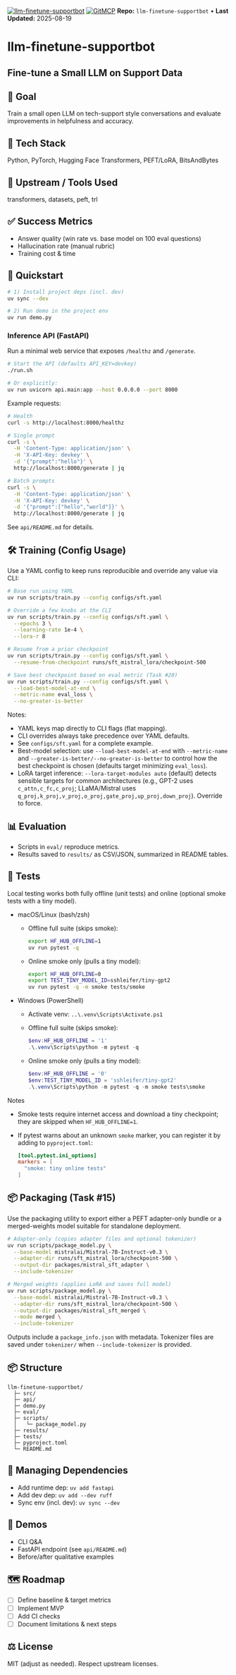 [![llm-finetune-supportbot](https://github.com/AcidicSoil/llm-finetuned-supportbot/actions/workflows/ci.yml/badge.svg)](https://github.com/AcidicSoil/llm-finetuned-supportbot/actions/workflows/ci.yml)
[![GitMCP](https://img.shields.io/endpoint?url=https://gitmcp.io/badge/acidicsoil/llm-finetune-supportbot)](https://gitmcp.io/acidicsoil/llm-finetune-supportbot)
**Repo:** `llm-finetune-supportbot` • **Last Updated:** 2025-08-19


# llm-finetune-supportbot

## Fine-tune a Small LLM on Support Data

## 🎯 Goal

Train a small open LLM on tech-support style conversations and evaluate improvements in helpfulness and accuracy.

## 🧱 Tech Stack

Python, PyTorch, Hugging Face Transformers, PEFT/LoRA, BitsAndBytes

## 🔗 Upstream / Tools Used

transformers, datasets, peft, trl

## ✅ Success Metrics

- Answer quality (win rate vs. base model on 100 eval questions)
- Hallucination rate (manual rubric)
- Training cost & time

## 🚀 Quickstart

```bash
# 1) Install project deps (incl. dev)
uv sync --dev

# 2) Run demo in the project env
uv run demo.py
```

### Inference API (FastAPI)

Run a minimal web service that exposes `/healthz` and `/generate`.

```bash
# Start the API (defaults API_KEY=devkey)
./run.sh

# Or explicitly:
uv run uvicorn api.main:app --host 0.0.0.0 --port 8000
```

Example requests:

```bash
# Health
curl -s http://localhost:8000/healthz

# Single prompt
curl -s \
  -H 'Content-Type: application/json' \
  -H 'X-API-Key: devkey' \
  -d '{"prompt":"hello"}' \
  http://localhost:8000/generate | jq

# Batch prompts
curl -s \
  -H 'Content-Type: application/json' \
  -H 'X-API-Key: devkey' \
  -d '{"prompt":["hello","world"]}' \
  http://localhost:8000/generate | jq
```

See `api/README.md` for details.

## 🛠️ Training (Config Usage)

Use a YAML config to keep runs reproducible and override any value via CLI:

```bash
# Base run using YAML
uv run scripts/train.py --config configs/sft.yaml

# Override a few knobs at the CLI
uv run scripts/train.py --config configs/sft.yaml \
  --epochs 3 \
  --learning-rate 1e-4 \
  --lora-r 8

# Resume from a prior checkpoint
uv run scripts/train.py --config configs/sft.yaml \
  --resume-from-checkpoint runs/sft_mistral_lora/checkpoint-500

# Save best checkpoint based on eval metric (Task #20)
uv run scripts/train.py --config configs/sft.yaml \
  --load-best-model-at-end \
  --metric-name eval_loss \
  --no-greater-is-better
```

Notes:

- YAML keys map directly to CLI flags (flat mapping).
- CLI overrides always take precedence over YAML defaults.
- See `configs/sft.yaml` for a complete example.
- Best-model selection: use `--load-best-model-at-end` with `--metric-name` and
  `--greater-is-better/--no-greater-is-better` to control how the best checkpoint
  is chosen (defaults target minimizing `eval_loss`).
- LoRA target inference: `--lora-target-modules auto` (default) detects sensible
  targets for common architectures (e.g., GPT-2 uses `c_attn,c_fc,c_proj`; LLaMA/Mistral
  uses `q_proj,k_proj,v_proj,o_proj,gate_proj,up_proj,down_proj`). Override to force.

## 📊 Evaluation

- Scripts in `eval/` reproduce metrics.
- Results saved to `results/` as CSV/JSON, summarized in README tables.

## 🧪 Tests

Local testing works both fully offline (unit tests) and online (optional smoke tests with a tiny model).

- macOS/Linux (bash/zsh)
  - Offline full suite (skips smoke):

    ```bash
    export HF_HUB_OFFLINE=1
    uv run pytest -q
    ```

  - Online smoke only (pulls a tiny model):

    ```bash
    export HF_HUB_OFFLINE=0
    export TEST_TINY_MODEL_ID=sshleifer/tiny-gpt2
    uv run pytest -q -m smoke tests/smoke
    ```

- Windows (PowerShell)
  - Activate venv: `..\.venv\Scripts\Activate.ps1`
  - Offline full suite (skips smoke):

    ```powershell
    $env:HF_HUB_OFFLINE = '1'
    .\.venv\Scripts\python -m pytest -q
    ```

  - Online smoke only (pulls a tiny model):

    ```powershell
    $env:HF_HUB_OFFLINE = '0'
    $env:TEST_TINY_MODEL_ID = 'sshleifer/tiny-gpt2'
    .\.venv\Scripts\python -m pytest -q -m smoke tests\smoke
    ```

Notes

- Smoke tests require internet access and download a tiny checkpoint; they are skipped when `HF_HUB_OFFLINE=1`.
- If pytest warns about an unknown `smoke` marker, you can register it by adding to `pyproject.toml`:

  ```toml
  [tool.pytest.ini_options]
  markers = [
    "smoke: tiny online tests"
  ]
  ```

## 📦 Packaging (Task #15)

Use the packaging utility to export either a PEFT adapter-only bundle or a merged-weights model suitable for standalone deployment.

```bash
# Adapter-only (copies adapter files and optional tokenizer)
uv run scripts/package_model.py \
  --base-model mistralai/Mistral-7B-Instruct-v0.3 \
  --adapter-dir runs/sft_mistral_lora/checkpoint-500 \
  --output-dir packages/mistral_sft_adapter \
  --include-tokenizer

# Merged weights (applies LoRA and saves full model)
uv run scripts/package_model.py \
  --base-model mistralai/Mistral-7B-Instruct-v0.3 \
  --adapter-dir runs/sft_mistral_lora/checkpoint-500 \
  --output-dir packages/mistral_sft_merged \
  --mode merged \
  --include-tokenizer
```

Outputs include a `package_info.json` with metadata. Tokenizer files are saved under `tokenizer/` when `--include-tokenizer` is provided.

## 📦 Structure

```text
llm-finetune-supportbot/
  ├─ src/
  ├─ api/
  ├─ demo.py
  ├─ eval/
  ├─ scripts/
  │   └─ package_model.py
  ├─ results/
  ├─ tests/
  ├─ pyproject.toml
  └─ README.md
```

## 🧩 Managing Dependencies

- Add runtime dep: `uv add fastapi`
- Add dev dep: `uv add --dev ruff`
- Sync env (incl. dev): `uv sync --dev`

## 📸 Demos

- CLI Q&A
- FastAPI endpoint (see `api/README.md`)
- Before/after qualitative examples

## 🗺️ Roadmap

- [ ] Define baseline & target metrics
- [ ] Implement MVP
- [ ] Add CI checks
- [ ] Document limitations & next steps

## ⚖️ License

MIT (adjust as needed). Respect upstream licenses.
